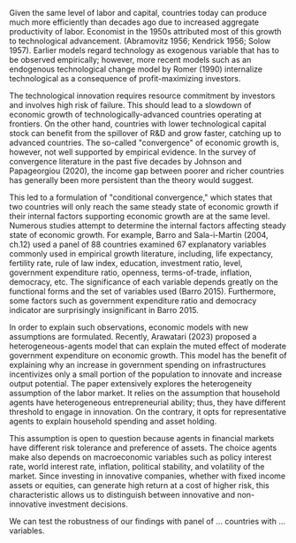 Given the same level of labor and capital, countries today can produce much more efficiently than decades ago due to increased aggregate productivity of labor. Economist in the 1950s attributed most of this growth to technological advancement. (Abramovitz 1956; Kendrick 1956; Solow 1957). Earlier models regard technology as exogenous variable that has to be observed empirically; however, more recent models such as an endogenous technological change model by Romer (1990) internalize technological as a consequence of profit-maximizing investors.

The technological innovation requires resource commitment by investors and involves high risk of failure. This should lead to a slowdown of economic growth of technologically-advanced countries operating at frontiers. On the other hand, countries with lower technological capital stock can benefit from the spillover of R&D and grow faster, catching up to advanced countries. The so-called "convergence" of economic growth is, however, not well supported by empirical evidence. In the survey of convergence literature in the past five decades by Johnson and Papageorgiou (2020), the income gap between poorer and richer countries has generally been more persistent than the theory would suggest.

This led to a formulation of "conditional convergence," which states that two countries will only reach the same steady state of economic growth if their internal factors supporting economic growth are at the same level. Numerous studies attempt to determine the internal factors affecting steady state of economic growth. For example, Barro and Sala-i-Martin (2004, ch.12) used a panel of 88 countries examined 67 explanatory variables commonly used in empirical growth literature, including, life expectancy, fertility rate, rule of law index, education, investment ratio, level, government expenditure ratio, openness, terms-of-trade, inflation, democracy, etc. The significance of each variable depends greatly on the functional forms and the set of variables used (Barro 2015). Furthermore, some factors such as government expenditure ratio and democracy indicator are surprisingly insignificant in Barro 2015.

In order to explain such observations, economic models with new assumptions are formulated. Recently, Arawatari (2023) proposed a heterogeneous-agents model that can explain the muted effect of moderate government expenditure on economic growth. This model has the benefit of explaining why an increase in government spending on infrastructures incentivizes only a small portion of the population to innovate and increase output potential. The paper extensively explores the heterogeneity assumption of the labor market. It relies on the assumption that household agents have heterogeneous entrepreneurial ability; thus, they have different threshold to engage in innovation. On the contrary, it opts for representative agents to explain household spending and asset holding.

This assumption is open to question because agents in financial markets have different risk tolerance and preference of assets. The choice agents make also depends on macroeconomic variables such as policy interest rate, world interest rate, inflation, political stability, and volatility of the market. Since investing in innovative companies, whether with fixed income assets or equities, can generate high return at a cost of higher risk, this characteristic allows us to distinguish between innovative and non-innovative investment decisions.

We can test the robustness of our findings with panel of ... countries with ... variables.


